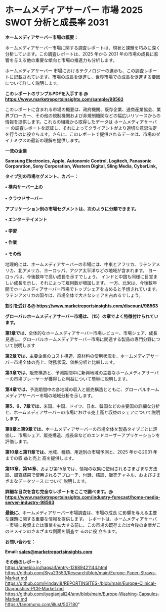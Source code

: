 # ホームメディアサーバー 市場 2025 SWOT 分析と成長率 2031

<strong><b>ホームメディアサーバー市場の概要：</b></strong>

ホームメディアサーバー市場に関する調査レポートは、現状と課題を巧みに深く分析しています。この調査レポートは、2025 年から 2031 年の市場の成長に影響を与える他の重要な傾向と市場の推進力も分析します。

ホームメディアサーバー 市場におけるテクノロジーの進歩も、この調査レポートに記載されています。市場の成長を促進し、世界市場での成長を促進する要因について詳しく説明します。

<strong>このレポートのサンプルPDFを入手する @ <a href=https://www.marketreportsinsights.com/sample/98563>https://www.marketreportsinsights.com/sample/98563</a></strong>

このレポートに含まれる市場の概要は、政府機関、既存企業、通商産業協会、業界ブローカー、その他の規制機関および非規制機関などの幅広いリソースからの情報を提供します。これらの組織から取得したデータは ホームメディアサーバー の調査レポートを認証し、それによってクライアントがより適切な意思決定を行うのに役立ちます。さらに、このレポートで提供されるデータは、市場のダイナミクスの最新の理解を提供します。

<strong>一流の企業</strong>

<strong><b>Samsung Electronics, Apple, Autonomic Control, Logitech, Panasonic Corporation, Sony Corporation, Western Digital, Sling Media, CyberLink,</b></strong>

<strong><b>タイプ別の市場セグメント、カバー：</b></strong>

<strong>• 構内サーバー上の<br><br>• クラウドサーバー</strong>

<strong><b>アプリケーション別の市場セグメントは、次のように分類できます。</b></strong>

<strong>• エンターテイメント<br><br>• 学習<br><br>• 作業<br><br>• その他</strong>

 地理的には、ホームメディアサーバーの市場には、中東とアフリカ、ラテンアメリカ、北アメリカ、ヨーロッパ、アジア太平洋などの地域が含まれます。 ヨーロッパは、今後数年で高い成長を示すでしょう。 インドと中国も同様に目覚ましい成長を示し、それによって雇用数が増加します。 一方、北米は、今後数年間でホームメディアサーバー市場でトップシェアを占めると予想されています。 ラテンアメリカの国々は、市場全体で大きなシェアを占めるでしょう。

<strong>割引を受ける@ <a href=https://www.marketreportsinsights.com/discount/98563>https://www.marketreportsinsights.com/discount/98563</a></strong>

<strong><b>グローバルホームメディアサーバー市場は、（15）の章でよく特徴付けられています。</b></strong>

<strong><b>第</b></strong><strong><b>1章では、</b></strong>全体的なホームメディアサーバー市場レビュー、市場シェア、成長見通し、グローバルホームメディアサーバー市場に関連する製品の専門分野について説明します

<strong><b>第2章では、</b></strong>主要企業のコスト構造、原材料の使用状況を、ホームメディアサーバー市場全体の売上、財務状況、価格分析と比較します。

<strong><b>第3章では、</b></strong>販売構造と、予測期間中に新興地域の主要なホームメディアサーバーの市場プレーヤーが獲得した利益について簡単に説明します。

<strong><b>第4章では、</b></strong>予測期間中の各地域の収入と販売構造とともに、グローバルホームメディアサーバー市場の地域分析を示します。

<strong><b>第5、6、7章では、</b></strong>米国、中国、ドイツ、日本、韓国などの主要国の詳細な分析と、ホームメディアサーバーの市場における売上高と収益のシェアについて説明します。

<strong><b>第8章と第9章では、</b></strong>ホームメディアサーバーの市場全体を製品タイプごとに評価し、市場シェア、販売構造、成長率などのエンドユーザーアプリケーションを評価します。

<strong><b>第10章と第11章では、</b></strong>地域、種類、用途別の市場予測と、2025 年から2031 年までの収 益と売上 高を提供します。

<strong><b>第13章、第14章、</b></strong>および第15章では、情報の収集に使用されるさまざまな方法論、調査結果で使用されるアプローチ、付録、結論、販売チャネル、およびさまざまなデータソース について 説明します。

<strong>詳細な目次を含む完全なレポートをここで調べます。@ <a href=https://www.marketreportsinsights.com/industry-forecast/home-media-server-industry-98563>https://www.marketreportsinsights.com/industry-forecast/home-media-server-industry-98563</a></strong>

<strong><b>最後に、</b></strong>ホームメディアサーバー市場調査は、市場の成長 に影響を</a>与える主要な課題に関する重要な情報を提供します。 レポートは、ホームメディアサーバー市場に投資または事業を拡大する前に、この市場の既存または今後の企業がこのドメインのさまざまな側面を調査す るのに役 立ちます。

<strong><b>お問い合わせ：</b></strong>

<strong>Email: </strong><a href=mailto:sales@marketreportsinsights.com><strong>sales@marketreportsinsights.com</strong></a>

<strong>その他のレポート:</strong>
<br>
<a href=https://ameblo.jp/haqsaif/entry-12889421144.html>https://ameblo.jp/haqsaif/entry-12889421144.html</a>
<br>
<a href=https://github.com/Siya23553/Research/blob/main/Europe-Paper-Straws-Market.md>https://github.com/Siya23553/Research/blob/main/Europe-Paper-Straws-Market.md</a>
<br>
<a href=https://github.com/Hindavi8/REPORTINSITES-/blob/main/Europe-Clinical-Diagnostics-PCR-Market.md>https://github.com/Hindavi8/REPORTINSITES-/blob/main/Europe-Clinical-Diagnostics-PCR-Market.md</a>
<br>
<a href=https://github.com/tyagianjali24/ann/blob/main/Europe-Washing-Capsules-Market.md>https://github.com/tyagianjali24/ann/blob/main/Europe-Washing-Capsules-Market.md</a>
<br>
<a href=https://tanomuno.com/illust/507180>https://tanomuno.com/illust/507180</a>"
